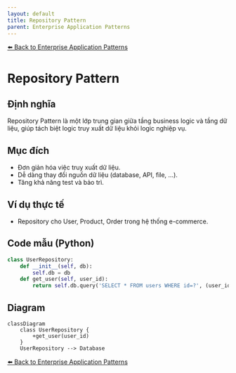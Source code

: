 ```yaml
---
layout: default
title: Repository Pattern
parent: Enterprise Application Patterns
---
```


[⬅️ Back to Enterprise Application Patterns](/system-design-pattern/enterprise)

# Repository Pattern

## Định nghĩa
Repository Pattern là một lớp trung gian giữa tầng business logic và tầng dữ liệu, giúp tách biệt logic truy xuất dữ liệu khỏi logic nghiệp vụ.

## Mục đích
- Đơn giản hóa việc truy xuất dữ liệu.
- Dễ dàng thay đổi nguồn dữ liệu (database, API, file, ...).
- Tăng khả năng test và bảo trì.

## Ví dụ thực tế
- Repository cho User, Product, Order trong hệ thống e-commerce.

## Code mẫu (Python)
```python
class UserRepository:
    def __init__(self, db):
        self.db = db
    def get_user(self, user_id):
        return self.db.query('SELECT * FROM users WHERE id=?', (user_id,))
```

## Diagram
```mermaid
classDiagram
    class UserRepository {
        +get_user(user_id)
    }
    UserRepository --> Database
```

[⬅️ Back to Enterprise Application Patterns](/system-design-pattern/enterprise) 